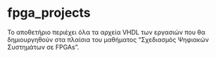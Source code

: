 # fpga_projects

Το αποθετήριο περιέχει όλα τα αρχεία VHDL των εργασιών που θα δημιουργηθούν στα πλαίσια του μαθήματος “Σχεδιασμός Ψηφιακών Συστημάτων σε FPGAs”.
